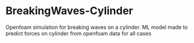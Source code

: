 # BreakingWaves-Cylinder
Openfoam simulation for breaking waves on a cylinder. ML model made to predict forces on cylinder from openfoam data for all cases
